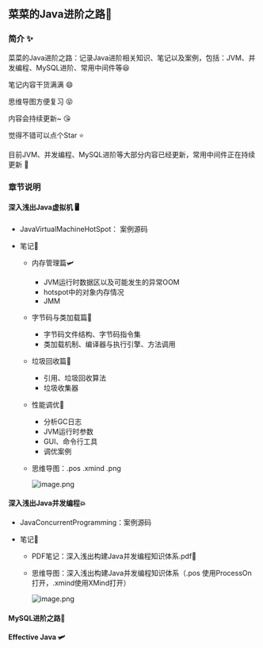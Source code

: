 ## 菜菜的Java进阶之路🚀

### 简介 ✨

菜菜的Java进阶之路：记录Java进阶相关知识、笔记以及案例，包括：JVM、并发编程、MySQL进阶、常用中间件等😆

笔记内容干货满满 😄

思维导图方便复习 😝

内容会持续更新~  :kissing_heart: 

觉得不错可以点个Star ⭐️ 

目前JVM、并发编程、MySQL进阶等大部分内容已经更新，常用中间件正在持续更新  🥰



### 章节说明

#### 深入浅出Java虚拟机 🖥️

- JavaVirtualMachineHotSpot： 案例源码

- 笔记📔

  - 内存管理篇🛩️

    - JVM运行时数据区以及可能发生的异常OOM
    - hotspot中的对象内存情况
    - JMM

  - 字节码与类加载篇🎈

    - 字节码文件结构、字节码指令集
    - 类加载机制、编译器与执行引擎、方法调用

  - 垃圾回收篇🧨

    - 引用、垃圾回收算法
    - 垃圾收集器

  - 性能调优🚀

    - 分析GC日志
    - JVM运行时参数
    - GUI、命令行工具
    - 调优案例

  - 思维导图：.pos  .xmind .png

    ![image.png](https://p9-juejin.byteimg.com/tos-cn-i-k3u1fbpfcp/1d6366a7010d4774ad89ae362d41c18a~tplv-k3u1fbpfcp-jj-mark:0:0:0:0:q75.image#?w=792&h=1202&s=92936&e=png&b=ffffff)

  

  

#### 深入浅出Java并发编程:boom: 

- JavaConcurrentProgramming：案例源码

- 笔记📔

  - PDF笔记：深入浅出构建Java并发编程知识体系.pdf🎉

  - 思维导图：深入浅出构建Java并发编程知识体系（.pos 使用ProcessOn打开，.xmind使用XMind打开）

    ![image.png](https://p9-juejin.byteimg.com/tos-cn-i-k3u1fbpfcp/754891971159455c84ee304e8901b6e2~tplv-k3u1fbpfcp-jj-mark:0:0:0:0:q75.image#?w=628&h=876&s=63470&e=png&b=ffffff)



####  MySQL进阶之路🐬



#### Effective Java 🛩️



